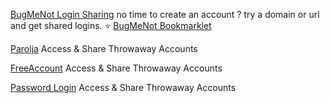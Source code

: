 
[BugMeNot Login Sharing](http://bugmenot.com/)
no time to create an account ? try a domain or url and get shared logins.
:star:
[BugMeNot Bookmarklet](https://gist.github.com/idbrii/e00b2c62120bc002ec1d)

[Parolja](http://en.parolja.net/)
Access & Share Throwaway Accounts

[FreeAccount](https://freeaccount.biz/)
Access & Share Throwaway Accounts

[Password Login](http://password-login.com/)
Access & Share Throwaway Accounts

